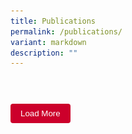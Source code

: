 ```yaml
---
title: Publications
permalink: /publications/
variant: markdown
description: ""
---
```

<style>
	.card-container{
	display: flex;
	justify-content: center;
	flex-wrap: wrap;
	}
	.card{
	width: 325px;
	border-radius: 8px;
	overflow: hidden;
	box-shadow: 0px 2px 4px rgba(0,0,0,0.2);
	display: none;
	}
	.card img{
	width: 100%;
	height: auto;
	}
	.card-content{
	padding: 16px;
	}
	.card-content h3{
	font-size: 28px;
	margin-bottom: 8px;
	line-height: 30px
	}
	.card-content p{
	font-size: 15px;
	line-height: 20px;
	}
	.card-content .btn{
	display: inline-block;
	padding: 8px 16px;
	background-color: #CC002B;
	text-decoration: none;
	border-radius: 4px;
	color: white;
	}
	.card-content .btn:hover{
	opacity: 0.8;
	}
	.column{
	float: left;
	width: 50%;
	margin: 7px;
	}
	.row{
	content: "";  
  display: table;  
  clear: both;
	}
	.load-more{
	display: inline-block;
	padding: 8px 16px;
	background-color: #CC002B;
	text-decoration: none;
	border-radius: 4px;
	color: white;
	margin: 15px auto;
	border: 0;
	transition: 0.3s linear;
	}
	.load-more:hover{
	opacity: 0.8;
	}
</style>
<div class="card-container">
	<div class="row">
		<div class="column">
			<div class="card">
		<img src="/images/VITALites_NP_Graduation_Ceremony_2024.jpg">
		<div class="card-content">
			<h3>Celebrating VITAL's Data Analytics Graduates</h3>
			<p>Six VITALites recently attended Ngee Ann Polytechnic's Graduation Ceremony to receive their Specialist Diploma in Data Analytics (SDDA) and Advance Diploma in Data Analytics (ADML) certificates.</p>
			<a class="btn" href="https://www.vital.gov.sg/celebrating-vital-s-data-analytics-graduates/">READ MORE</a>
		</div>
	</div>
		</div>
		<div class="column">
			<div class="card">
		<img src="/images/MOF_Family_Data_Symposium_2024.jpg">
		<div class="card-content">
			<h3>MOF Ministry Family Data Symposium 2024</h3>
			<p>The MOF-Ministry Family Data Symposium at Revenue House last Friday featured insightful exchanges. Teams from IRAS, Customs, and ACRA presented various challenges, solutions, and learnings.</p>
			<a class="btn" href="https://www.vital.gov.sg/mof-ministry-family-data-symposium-2024/">READ MORE</a>
		</div>
	</div>
		</div>
	</div>
	<div class="row">
		<div class="column">
			<div class="card">
		<img src="/images/Staff_Recognition_Ceremony_2024.jpg">
		<div class="card-content">
			<h3>VITAL Staff Recognition Ceremony 2024</h3>
			<p>"People are the foundation of an organisation." This sentiment rings true as we reflect on the recent VITAL Staff Recognition Ceremony.</p>
			<a class="btn" href="https://www.vital.gov.sg/vital-staff-recognition-ceremony-2024/">READ MORE</a>
		</div>
	</div>
		</div>
		<div class="column">
			<div class="card">
		<img src="/images/CE_Clarence_Tang.jpg">
		<div class="card-content">
			<h3>Welcome aboard VITAL,&nbsp;CE Clarence Tang!</h3>
			<p>Welcome aboard VITAL,&nbsp;CE Clarence Tang!
We are excited to have you lead us into new horizons!</p>
			<a class="btn" href="https://www.vital.gov.sg/welcome-aboard-vital-ce-clarence-tang/">READ MORE</a>
		</div>
	</div>
		</div>
	</div>
	<div class="row">
		<div class="column">
			<div class="card">
		<img src="/images/VITAL___GovInsider_Festival_of_Innovation_Awards_2024.jpg">
		<div class="card-content">
			<h3>VITAL Wins Big at GovInsider Festival of Innovation Awards 2024</h3>
			<p>We are excited to share that VITAL has clinched the&nbsp;<b>Digital Agency of the Year</b>&nbsp;award!</p>
			<a class="btn" href="https://www.vital.gov.sg/vital-wins-big-at-govinsider-festival-of-innovation-awards-2024/">READ MORE</a>
		</div>
	</div>
		</div>
		<div class="column">
			<div class="card">
		<img src="/images/SMU_Case_Study.jpg">
		<div class="card-content">
			<h3>SMU Case Study on VITAL</h3>
			<p>We are delighted to announce that the SMU Centre for Management Practice (Singapore Management University) has recently developed a case study on VITAL.</p>
			<a class="btn" href="https://www.vital.gov.sg/smu-case-study-on-vital/">READ MORE</a>
		</div>
	</div>
		</div>
	</div>
		<div class="row">
		<div class="column">
			<div class="card">
		<img src="/images/ST_Feature___Citizen_Developers.jpg">
		<div class="card-content">
			<h3>The Straits Times: Singapore backoffice public servants upskill to become Citizen Developers</h3>
			<p>In this feature from The Straits Times (Business section), discover how VITAL is making waves in transforming corporate shared services - by empowering our staff to improve business processes through upskilling.</p>
			<a class="btn" href="https://www.vital.gov.sg/media-library/publications/st-business-singapore-public-servants-upskill-citizen-developers/">READ MORE</a>
		</div>
	</div>
		</div>
		<div class="column">
			<div class="card">
		<img src="/images/VITAL_Leadership_Summit_06022024.jpg">
		<div class="card-content">
			<h3>VITAL Leadership Summit: Navigating the Future of Leadership</h3>
			<p>Under the theme "Navigating the Future of VITAL Leadership", leaders in VITAL engaged in an enriching afternoon of insights and open discussions, culminating in an interactive team activity involving flying drones and building drone paths.</p>
			<a class="btn" href="https://www.vital.gov.sg/media-library/publications/vital-leadership-summit/">READ MORE</a>
		</div>
	</div>
		</div>
	</div>
	<div class="row">
		<div class="column">
			<div class="card">
		<img src="/images/ST_Podcast___CE_Dennis.png">
		<div class="card-content">
			<h3>The Straits Times Podcast: How a back office agency is reinventing its 500 humdrum jobs</h3>
			<p>Synopsis: Every first Monday of the month, listen to the Work Talk podcast to help you work smarter, think deeper and get ahead in your work life.</p>
			<a class="btn" href="https://www.vital.gov.sg/media-library/publications/st-podcast-how-a-back-office-is-reinventing-its-500-humdrum-jobs/">READ MORE</a>
		</div>
	</div>
		</div>
		<div class="column">
			<div class="card">
		<img src="/images/VITAL_Sir_Alex_Visit.jpg">
		<div class="card-content">
			<h3>A Fruitful Exchange with Sir Alex Chisholm and the UK Civil Service</h3>
			<p>It was a great honour to welcome Sir Alex Chisholm, the Permanent Secretary for the Cabinet Office, and Chief Operating Officer for the UK Civil Service, along with the political team from the British High Commission Singapore, to VITAL's office.</p>
			<a class="btn" href="https://www.vital.gov.sg/media-library/publications/vital-sir-alex-chisholm-uk-civil-service/">READ MORE</a>
		</div>
	</div>
		</div>
	</div>
</div>
<button class="load-more">Load More</button>
